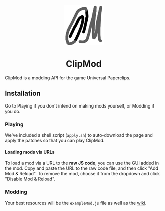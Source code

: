 <div align="center">
    <img src="https://github.com/mechanikate/clipmod/blob/master/logo.png?raw=true" width=128 />
    <h1>ClipMod</h1>
</div>
ClipMod is a modding API for the game Universal Paperclips.
<h2>Installation</h2>
Go to Playing if you don't intend on making mods yourself, or Modding if you do.
<h3>Playing</h3>
We've included a shell script (<code>apply.sh</code>) to auto-download the page and apply the patches so that you can play ClipMod.
<h4>Loading mods via URLs</h4>
To load a mod via a URL to the <b>raw JS code</b>, you can use the GUI added in the mod. Copy and paste the URL to the raw code file, and then click "Add Mod & Reload". To remove the mod, choose it from the dropdown and click "Disable Mod & Reload".
<h3>Modding</h3>
Your best resources will be the <code>exampleMod.js</code> file as well as the <a href="https://github.com/mechanikate/clipmod/wiki">wiki</a>.
